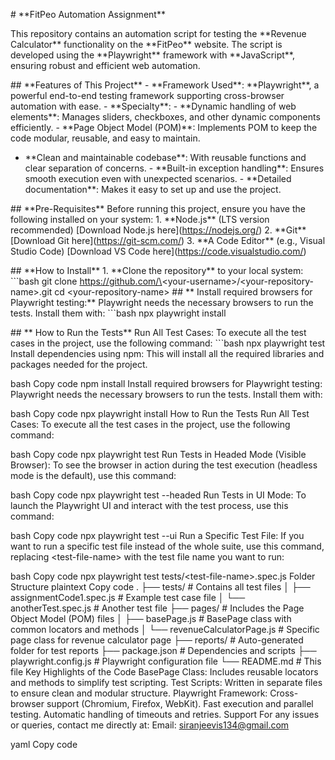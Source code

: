 \# \*\*FitPeo Automation Assignment\*\*

This repository contains an automation script for testing the
\*\*Revenue Calculator\*\* functionality on the \*\*FitPeo\*\* website.
The script is developed using the \*\*Playwright\*\* framework with
\*\*JavaScript\*\*, ensuring robust and efficient web automation.

\## \*\*Features of This Project\*\* - \*\*Framework Used\*\*:
\*\*Playwright\*\*, a powerful end-to-end testing framework supporting
cross-browser automation with ease.  - \*\*Specialty\*\*:  - \*\*Dynamic
handling of web elements\*\*: Manages sliders, checkboxes, and other
dynamic components efficiently.  - \*\*Page Object Model (POM)\*\*:
Implements POM to keep the code modular, reusable, and easy to maintain.
 - \*\*Clean and maintainable codebase\*\*: With reusable functions and
clear separation of concerns.  - \*\*Built-in exception handling\*\*:
Ensures smooth execution even with unexpected scenarios.  - \*\*Detailed
documentation\*\*: Makes it easy to set up and use the project.

\## \*\*Pre-Requisites\*\* Before running this project, ensure you have
the following installed on your system:  1. \*\*Node.js\*\* (LTS version
recommended) \[Download Node.js here\](https://nodejs.org/) 2.
\*\*Git\*\* \[Download Git here\](https://git-scm.com/) 3. \*\*A Code
Editor\*\* (e.g., Visual Studio Code) \[Download VS Code
here\](https://code.visualstudio.com/)

\## \*\*How to Install\*\* 1. \*\*Clone the repository\*\* to your local
system: \`\`\`bash git clone
https://github.com/\<your-username\>/\<your-repository-name\>.git cd
\<your-repository-name\> \## \*\* Install required browsers for
Playwright testing:\*\* Playwright needs the necessary browsers to run
the tests. Install them with: \`\`\`bash npx playwright install

\## \*\* How to Run the Tests\*\* Run All Test Cases: To execute all the
test cases in the project, use the following command: \`\`\`bash npx
playwright test Install dependencies using npm: This will install all
the required libraries and packages needed for the project.

bash Copy code npm install Install required browsers for Playwright
testing: Playwright needs the necessary browsers to run the tests.
Install them with:

bash Copy code npx playwright install How to Run the Tests Run All Test
Cases: To execute all the test cases in the project, use the following
command:

bash Copy code npx playwright test Run Tests in Headed Mode (Visible
Browser): To see the browser in action during the test execution
(headless mode is the default), use this command:

bash Copy code npx playwright test \--headed Run Tests in UI Mode: To
launch the Playwright UI and interact with the test process, use this
command:

bash Copy code npx playwright test \--ui Run a Specific Test File: If
you want to run a specific test file instead of the whole suite, use
this command, replacing \<test-file-name\> with the test file name you
want to run:

bash Copy code npx playwright test tests/\<test-file-name\>.spec.js
Folder Structure plaintext Copy code . ├── tests/ \# Contains all test
files │ ├── assignmentCode1.spec.js \# Example test case file │ └──
anotherTest.spec.js \# Another test file ├── pages/ \# Includes the Page
Object Model (POM) files │ ├── basePage.js \# BasePage class with common
locators and methods │ └── revenueCalculatorPage.js \# Specific page
class for revenue calculator page ├── reports/ \# Auto-generated folder
for test reports ├── package.json \# Dependencies and scripts ├──
playwright.config.js \# Playwright configuration file └── README.md \#
This file Key Highlights of the Code BasePage Class: Includes reusable
locators and methods to simplify test scripting. Test Scripts: Written
in separate files to ensure clean and modular structure. Playwright
Framework: Cross-browser support (Chromium, Firefox, WebKit). Fast
execution and parallel testing. Automatic handling of timeouts and
retries. Support For any issues or queries, contact me directly at:
Email: siranjeevis134@gmail.com

yaml Copy code
